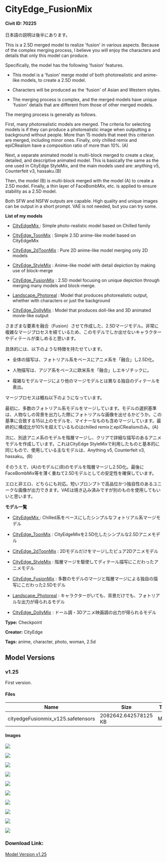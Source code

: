 # CityEdge_FusionMix

#### Civit ID: 70225

<p>日本語の説明は後半にあります。</p><p>This is a 2.5D merged model to realize 'fusion' in various aspects. Because of the complex merging process, I believe you will enjoy the characters and details that only this model can produce.</p><p>Specifically, the model has the following 'fusion' features.</p><ul><li><p>This model is a 'fusion' merge model of both photorealistic and anime-like models, to create a 2.5D model.</p></li><li><p>Characters will be produced as the 'fusion' of Asian and Western styles.</p></li><li><p>The merging process is complex, and the merged models have unique 'fusion' details that are different from those of other merged models.</p></li></ul><p>The merging process is generally as follows.</p><p>First, many photorealistic models are merged. The criteria for selecting models is if they can produce a photorealistic image when outputting a background without people. More than 15 models that meet this criterion are merged, including minor ones. Finally, only chilled remix and epiCRealism have a composition ratio of more than 10%. (A)</p><p>Next, a separate animated model is multi-block merged to create a clear, detailed, and descriptive animated model. This is basically the same as the one used in CityEdge StyleMix, and the main models used are: anything v5, Counterfeit v3, hassaku.(B)</p><p>Then, the model (B) is multi-block merged with the model (A) to create a 2.5D model. Finally, a thin layer of FaceBombMix, etc. is applied to ensure stability as a 2.5D model.</p><p>Both SFW and NSFW outputs are capable. High quality and unique images can be output in a short prompt. VAE is not needed, but you can try some.</p><p></p><p><strong>List of my models</strong></p><ul><li><p><a target="_blank" rel="ugc" href="https://civitai.com/models/38464/cityedgemix">CityEdgeMix </a>: Simple photo-realistic model based on Chilled family</p></li><li><p><a target="_blank" rel="ugc" href="https://civitai.com/models/45616/cityedgetoonmix">CityEdge_ToonMix</a> : Simple 2.5D anime-like model based on CityEdgeMix</p></li><li><p><a target="_blank" rel="ugc" href="https://civitai.com/models/57703/cityedge2dtoonmix">CityEdge_2dToonMix</a> : Pure 2D anime-like model merging only 2D models</p></li><li><p><a target="_blank" rel="ugc" href="https://civitai.com/models/63243/cityedgestylemix">CityEdge_StyleMix</a> : Anime-like model with detail depiction by making use of block-merge</p></li><li><p><a target="_blank" rel="ugc" href="https://civitai.com/models/70225/cityedge-fusionmix">CityEdge_FusionMix</a> : 2.5D model focusing on unique depiction through merging many models and block-merge.</p></li><li><p><a target="_blank" rel="ugc" href="https://civitai.com/models/71987/landscapephotoreal">Landscape_Photoreal</a> : Model that produces photorealistic output, whether with characters or just the background</p></li><li><p><a target="_blank" rel="ugc" href="https://civitai.com/models/78407/cityedgedollymix">CityEdge_DollyMix</a> : Model that produces doll-like and 3D animated movie-like output</p><p></p></li></ul><p>さまざまな要素を融合（Fusion）させて作成した、2.5Dマージモデル。非常に複雑なマージプロセスを経ているため、このモデルでしか出せないキャラクターやディテールが楽しめると思います。</p><p>具体的には、以下のような特徴を持たせています。</p><ul><li><p>全体の描写は、フォトリアル系をベースにアニメ系を「融合」し2.5D化。</p></li><li><p>人物描写は、アジア系をベースに欧米系を「融合」しエキゾチックに。</p></li><li><p>複雑なモデルマージにより他のマージモデルとは異なる独自のディテールを表出。</p></li></ul><p>マージプロセスは概ね以下のようになっています。</p><p>最初に、多数のフォトリアル系モデルをマージしています。モデルの選択基準は、人物なしの背景を出力した際にフォトリアルな画像を出せるかどうか。この基準に合致する15以上のモデルを、マイナーなものも含めマージしています。最終的に構成比が10%を超えているものはchilled remixとepiCRealismのみ。(A)</p><p>次に、別途アニメ系のモデルを階層マージし、クリアで詳細な描写のあるアニメモデルを作成しています。これはCityEdge StyleMixで利用したものと基本的に同じもので、使用している主なモデルは、Anything v5, Counterfeit v3, hassaku。(B)</p><p>そのうえで、(A)のモデルに(B)のモデルを階層マージし2.5D化。最後にFaceBombMix等を薄く重ねて2.5Dモデルとしての安定性を確保しています。</p><p>エロと非エロ、どちらにも対応。短いプロンプトで高品位かつ独自性のあるユニークな画像が出力できます。VAEは焼き込み済みですが別のものを使用してもいいと思います。</p><p></p><p><strong>モデル一覧</strong></p><ul><li><p><a target="_blank" rel="ugc" href="https://civitai.com/models/38464/cityedgemix">CityEdgeMix </a>: Chilled系をベースにしたシンプルなフォトリアル系マージモデル</p></li><li><p><a target="_blank" rel="ugc" href="https://civitai.com/models/45616/cityedgetoonmix">CityEdge_ToonMix</a> : CityEdgeMixを2.5D化したシンプルな2.5Dアニメモデル</p></li><li><p><a target="_blank" rel="ugc" href="https://civitai.com/models/57703/cityedge2dtoonmix">CityEdge_2dToonMix</a> : 2Dモデルだけをマージしたピュア2Dアニメモデル</p></li><li><p><a target="_blank" rel="ugc" href="https://civitai.com/models/63243/cityedgestylemix">CityEdge_StyleMix</a> : 階層マージを駆使してディテール描写にこだわったアニメモデル</p></li><li><p><a target="_blank" rel="ugc" href="https://civitai.com/models/70225/cityedge-fusionmix">CityEdge_FusionMix</a> : 多数のモデルのマージと階層マージによる独自の描写にこだわった2.5Dモデル</p></li><li><p><a target="_blank" rel="ugc" href="https://civitai.com/models/71987/landscapephotoreal">Landscape_Photoreal</a> : キャラクターがいても、背景だけでも、フォトリアルな出力が得られるモデル</p></li><li><p><a target="_blank" rel="ugc" href="https://civitai.com/models/78407/cityedgedollymix">CityEdge_DollyMix</a> : ドール調・3Dアニメ映画調の出力が得られるモデル</p></li></ul>

**Type:** Checkpoint

**Creator:** CityEdge

**Tags:** anime, character, photo, woman, 2.5d

## Model Versions

### v1.25

<p>First version.</p>

#### Files

| Name | Size | Type | Format | Download Url | AutoV1 | AutoV2 | SHA256 | CRC32 | BLAKE3 |
| --- | --- | --- | --- | --- | --- | --- | --- | --- | --- |
| cityedgeFusionmix_v125.safetensors | 2082642.642578125 KB | Model | SafeTensor | https://civitai.com/api/download/models/74872 | 245CA0AC | C74DF9DD9B | C74DF9DD9B2BE4E881D6DD7005C6292B27A7EADCDF3EC7C3750681AE7376E6A4 | 955F6AA6 | 75F03E84A830B1A416209C2F4896EA462B40788855D78289FC1F4CA1E2B96F58 |

#### Images

<p><img src="https://image.civitai.com/xG1nkqKTMzGDvpLrqFT7WA/c8b5f308-5440-49cb-afa0-a686dbcad50b/width=450/836735.jpeg" /></p>

<p><img src="https://image.civitai.com/xG1nkqKTMzGDvpLrqFT7WA/1561a587-cbff-4e74-85bc-8077ed529aac/width=450/836736.jpeg" /></p>

<p><img src="https://image.civitai.com/xG1nkqKTMzGDvpLrqFT7WA/8cbe6485-cfaf-4634-8792-6f04702cf08a/width=450/838279.jpeg" /></p>

<p><img src="https://image.civitai.com/xG1nkqKTMzGDvpLrqFT7WA/99554bab-8808-4613-b1f5-92f5efd0d1f8/width=450/836746.jpeg" /></p>

<p><img src="https://image.civitai.com/xG1nkqKTMzGDvpLrqFT7WA/bdd35b8c-a31f-49d4-a0be-23f81967948a/width=450/836744.jpeg" /></p>

<p><img src="https://image.civitai.com/xG1nkqKTMzGDvpLrqFT7WA/35ebc0e4-b4e8-4408-8ef6-636109cc5ff0/width=450/836737.jpeg" /></p>

<p><img src="https://image.civitai.com/xG1nkqKTMzGDvpLrqFT7WA/4202121c-6690-4db5-8c2f-aaf57a042930/width=450/836739.jpeg" /></p>

<p><img src="https://image.civitai.com/xG1nkqKTMzGDvpLrqFT7WA/df623e97-f378-4806-a582-ac0eac41e141/width=450/836749.jpeg" /></p>

<p><img src="https://image.civitai.com/xG1nkqKTMzGDvpLrqFT7WA/19dc1654-ce28-494c-9536-1f15553a164a/width=450/836742.jpeg" /></p>

<p><img src="https://image.civitai.com/xG1nkqKTMzGDvpLrqFT7WA/8657e9df-89ff-4018-a954-4fa2de4d62aa/width=450/836743.jpeg" /></p>

### Download Link:

[Model Version v1.25](https://civitai.com/api/download/models/74872)


